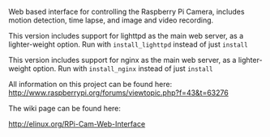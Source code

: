 Web based interface for controlling the Raspberry Pi Camera, includes motion detection, time lapse, and image and video recording.

This version includes support for lighttpd as the main web server, as a lighter-weight option. Run with `install_lighttpd` instead of just `install`

This version includes support for nginx as the main web server, as a lighter-weight option. Run with `install_nginx` instead of just `install`

All information on this project can be found here: http://www.raspberrypi.org/forums/viewtopic.php?f=43&t=63276

The wiki page can be found here:

http://elinux.org/RPi-Cam-Web-Interface
